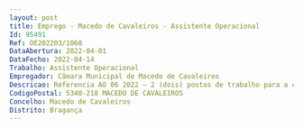 ```yaml
--- 
layout: post
title: Emprego - Macedo de Cavaleiros - Assistente Operacional
Id: 95491
Ref: OE202203/1060
DataAbertura: 2022-04-01
DataFecho: 2022-04-14
Trabalho: Assistente Operacional
Empregador: Câmara Municipal de Macedo de Cavaleiros
Descricao: Referencia AO 06 2022 – 2 (dois) postos de trabalho para a carreira categoria de Assistente Operacional na área de manobrador de veículos pesados  Conduzir manobrar máquinas pesadas de movimentação de terras, transporte de terras ou outros produtos  conduzir manobrar outros veículos destinados á limpeza pública, manobrando, também sistemas hidráulicos ou mecânicos complementares das viaturas  zelar pela conservação e limpeza das viaturas  comunicar ocorrências anormais detetadas nas viaturas e conduzir também outras viaturas ligeiras ou pesadas.
CodigoPostal: 5340-218 MACEDO DE CAVALEIROS
Concelho: Macedo de Cavaleiros
Distrito: Bragança
--- 
```

